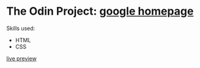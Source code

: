 # The Odin Project: [google homepage](http://www.theodinproject.com/courses/web-development-101/lessons/html-css)

Skills used:
* HTML
* CSS

[live preview](http://zaesur.github.io/google-homepage)
